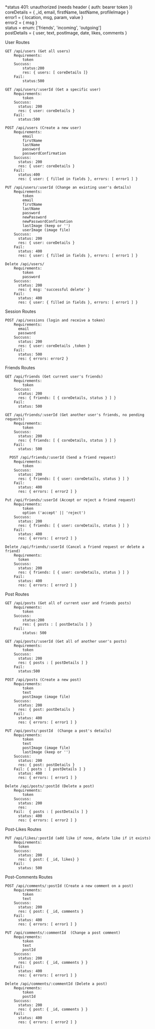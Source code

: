 *status 401: unauthorized (needs header { auth: bearer token })  
coreDetails = { _id, email, firstName, lastName, profileImage }  
error1 = { location, msg, param, value }  
error2 = { msg }  
status = enum: ['friends', 'incoming', 'outgoing']  
postDetails = { user, text, postImage, date, likes, comments }  

User Routes
    
    GET /api/users (Get all users)
        Requirements:
            token
        Succuss:
            status:200
            res: { users: [ coreDetails ]}
        Fail:
            status:500

    GET /api/users/:userId (Get a specific user)
        Requirements:
            token
        Succuss:
          status: 200
          res: { user: coreDetails }
        Fail:
          status:500

    POST /api/users (Create a new user)
        Requirements:
            email
            firstName
            lastName
            password
            passwordConfirmation
        Succuss:
          status: 200
          res: { user: coreDetails }
        Fail:
          status:400
          res: { user: { filled in fields }, errors: [ error1 ] }

    PUT /api/users/:userId (Change an existing user's details)
        Requirements:
            token
            email
            firstName
            lastName
            password
            newPassword
            newPasswordConfirmation
            lastImage (keep or '')
            userImage (image file)
        Succuss:
          status: 200
          res: { user: coreDetails }
        Fail:
          status: 400
          res: { user: { filled in fields }, errors: [ error1 ] }
    
    Delete /api/users/
        Requirements:
            token
            password
        Succuss:
          status: 200
          res: { msg: 'successful delete' }
        Fail:
          status: 400
          res: { user: { filled in fields }, errors: [ error1 ] }
          
Session Routes

    POST /api/sessions (login and receive a token)
        Requirements:
          email
          password
        Succuss:
          status: 200
          res: { user: coreDetails ,token }
        Fail:
          status: 500
          res: { errors: error2 }

Friends Routes
    
    GET /api/friends (Get current user's friends)
        Requirements:
            token
        Succuss: 
          status: 200
          res: { friends: [ { coreDetails, status } ] }
        Fail:
          status: 500

    GET /api/friends/:userId (Get another user's friends, no pending requests)
        Requirements:
            token
        Succuss: 
          status: 200
          res: { friends: [ { coreDetails, status } ] }
        Fail:
          status: 500

      POST /api/friends/:userId (Send a friend request)
        Requirements:
            token
        Succuss: 
          status: 200
          res: { friends: [ { user: coreDetails, status } ] }
        Fail:
          status: 400
          res: { errors: [ error2 ] }

    Put /api/friends/:userId (Accept or reject a friend request)
        Requirements:
            token
            option ('accept' || 'reject')
        Succuss: 
          status: 200
          res: { friends: [ { user: coreDetails, status } ] }
        Fail:
          status: 400
          res: { errors: [ error2 ] }

    Delete /api/friends/:userId (Cancel a friend request or delete a friend)
        Requirements:
          token
        Succuss: 
          status: 200
          res: { friends: [ { user: coreDetails, status } ] }
        Fail:
          status: 400
          res: { errors: [ error2 ] }

Post Routes

    GET /api/posts (Get all of current user and friends posts)
        Requirements:
            token
        Succuss:
            status:200
            res: { posts : [ postDetails ] }
        Fail:
            status: 500

    GET /api/posts/:userId (Get all of another user's posts)
        Requirements:
            token
        Succuss:
          status: 200
          res: { posts : [ postDetails ] }
        Fail:
          status:500

    POST /api/posts (Create a new post)
        Requirements:
            token
            text
            postImage (image file)
        Succuss:
          status: 200
          res: { post: postDetails }
        Fail:
          status: 400
          res: { errors: [ error1 ] }
          
    PUT /api/posts/:postId  (Change a post's details)
        Requirements:
            token
            text
            postImage (image file)
            lastImage (keep or '')
        Succuss:
          status: 200
          res: { post: postDetails }
        Fail: { posts : [ postDetails ] }
          status: 400
          res: { errors: [ error1 ] }
        
    Delete /api/posts/:postId (Delete a post)
        Requirements:
            token
        Succuss: 
          status: 200
          res:
        Fail:  { posts : [ postDetails ] }
          status: 400
          res: { errors: [ error2 ] }

Post-Likes Routes

    PUT /api/likes/:postId (add like if none, delete like if it exists)
        Requirements:
          token
        Succuss:
          status: 200
          res: { post: { _id, likes} }
        Fail:
          status: 500

Post-Comments Routes

    POST /api/comments/:postId (Create a new comment on a post)
        Requirements:
            token
            text
        Succuss:
          status: 200
          res: { post: { _id, comments }
        Fail:
          status: 400
          res: { errors: [ error1 ] }
          
    PUT /api/comments/:commentId  (Change a post comment)
        Requirements:
            token
            text
            postId
        Succuss:
          status: 200
          res: { post: { _id, comments } }
        Fail:
          status: 400
          res: { errors: [ error1 ] }
        
    Delete /api/comments/:commentId (Delete a post)
        Requirements:
            token
            postId
        Succuss: 
          status: 200
          res: { post: { _id, comments } }
        Fail:
          status: 400
          res: { errors: [ error2 ] }
